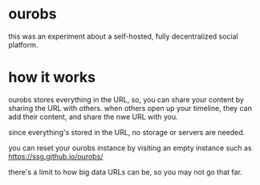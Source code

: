 # ourobs
this was an experiment about a self-hosted, fully decentralized social platform.

# how it works
ourobs stores everything in the URL, so, you can share your content by sharing
the URL with others. when others open up your timeline, they can add their content, and
share the nwe URL with you.

since everything's stored in the URL, no storage or servers are needed.

you can reset your ourobs instance by visiting an empty instance such as https://ssg.github.io/ourobs/

there's a limit to how big data URLs can be, so you may not go that far.
